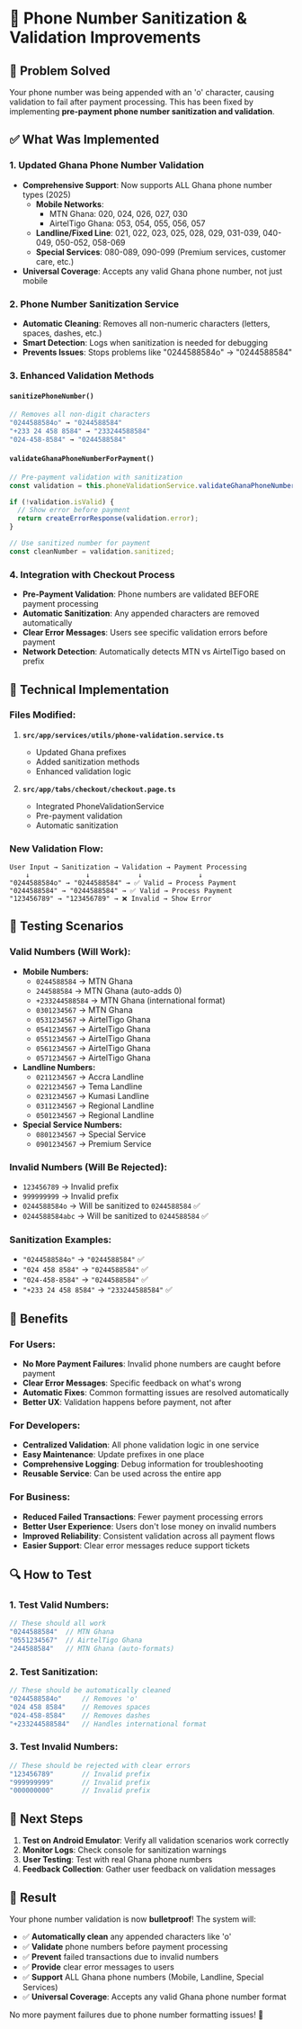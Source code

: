# 📱 Phone Number Sanitization & Validation Improvements

## 🎯 **Problem Solved**
Your phone number was being appended with an 'o' character, causing validation to fail after payment processing. This has been fixed by implementing **pre-payment phone number sanitization and validation**.

## ✅ **What Was Implemented**

### 1. **Updated Ghana Phone Number Validation**
- **Comprehensive Support**: Now supports ALL Ghana phone number types (2025)
  - **Mobile Networks**: 
    - MTN Ghana: 020, 024, 026, 027, 030
    - AirtelTigo Ghana: 053, 054, 055, 056, 057
  - **Landline/Fixed Line**: 021, 022, 023, 025, 028, 029, 031-039, 040-049, 050-052, 058-069
  - **Special Services**: 080-089, 090-099 (Premium services, customer care, etc.)
- **Universal Coverage**: Accepts any valid Ghana phone number, not just mobile

### 2. **Phone Number Sanitization Service**
- **Automatic Cleaning**: Removes all non-numeric characters (letters, spaces, dashes, etc.)
- **Smart Detection**: Logs when sanitization is needed for debugging
- **Prevents Issues**: Stops problems like "0244588584o" → "0244588584"

### 3. **Enhanced Validation Methods**

#### **`sanitizePhoneNumber()`**
```typescript
// Removes all non-digit characters
"0244588584o" → "0244588584"
"+233 24 458 8584" → "233244588584"
"024-458-8584" → "0244588584"
```

#### **`validateGhanaPhoneNumberForPayment()`**
```typescript
// Pre-payment validation with sanitization
const validation = this.phoneValidationService.validateGhanaPhoneNumberForPayment(phoneNumber);

if (!validation.isValid) {
  // Show error before payment
  return createErrorResponse(validation.error);
}

// Use sanitized number for payment
const cleanNumber = validation.sanitized;
```

### 4. **Integration with Checkout Process**
- **Pre-Payment Validation**: Phone numbers are validated BEFORE payment processing
- **Automatic Sanitization**: Any appended characters are removed automatically
- **Clear Error Messages**: Users see specific validation errors before payment
- **Network Detection**: Automatically detects MTN vs AirtelTigo based on prefix

## 🔧 **Technical Implementation**

### **Files Modified:**
1. **`src/app/services/utils/phone-validation.service.ts`**
   - Updated Ghana prefixes
   - Added sanitization methods
   - Enhanced validation logic

2. **`src/app/tabs/checkout/checkout.page.ts`**
   - Integrated PhoneValidationService
   - Pre-payment validation
   - Automatic sanitization

### **New Validation Flow:**
```
User Input → Sanitization → Validation → Payment Processing
    ↓              ↓            ↓              ↓
"0244588584o" → "0244588584" → ✅ Valid → Process Payment
"0244588584" → "0244588584" → ✅ Valid → Process Payment
"123456789" → "123456789" → ❌ Invalid → Show Error
```

## 🧪 **Testing Scenarios**

### **Valid Numbers (Will Work):**
- **Mobile Numbers:**
  - `0244588584` → MTN Ghana
  - `244588584` → MTN Ghana (auto-adds 0)
  - `+233244588584` → MTN Ghana (international format)
  - `0301234567` → MTN Ghana
  - `0531234567` → AirtelTigo Ghana
  - `0541234567` → AirtelTigo Ghana
  - `0551234567` → AirtelTigo Ghana
  - `0561234567` → AirtelTigo Ghana
  - `0571234567` → AirtelTigo Ghana
- **Landline Numbers:**
  - `0211234567` → Accra Landline
  - `0221234567` → Tema Landline
  - `0231234567` → Kumasi Landline
  - `0311234567` → Regional Landline
  - `0501234567` → Regional Landline
- **Special Service Numbers:**
  - `0801234567` → Special Service
  - `0901234567` → Premium Service

### **Invalid Numbers (Will Be Rejected):**
- `123456789` → Invalid prefix
- `999999999` → Invalid prefix
- `0244588584o` → Will be sanitized to `0244588584` ✅
- `0244588584abc` → Will be sanitized to `0244588584` ✅

### **Sanitization Examples:**
- `"0244588584o"` → `"0244588584"` ✅
- `"024 458 8584"` → `"0244588584"` ✅
- `"024-458-8584"` → `"0244588584"` ✅
- `"+233 24 458 8584"` → `"233244588584"` ✅

## 🚀 **Benefits**

### **For Users:**
- **No More Payment Failures**: Invalid phone numbers are caught before payment
- **Clear Error Messages**: Specific feedback on what's wrong
- **Automatic Fixes**: Common formatting issues are resolved automatically
- **Better UX**: Validation happens before payment, not after

### **For Developers:**
- **Centralized Validation**: All phone validation logic in one service
- **Easy Maintenance**: Update prefixes in one place
- **Comprehensive Logging**: Debug information for troubleshooting
- **Reusable Service**: Can be used across the entire app

### **For Business:**
- **Reduced Failed Transactions**: Fewer payment processing errors
- **Better User Experience**: Users don't lose money on invalid numbers
- **Improved Reliability**: Consistent validation across all payment flows
- **Easier Support**: Clear error messages reduce support tickets

## 🔍 **How to Test**

### **1. Test Valid Numbers:**
```typescript
// These should all work
"0244588584"  // MTN Ghana
"0551234567"  // AirtelTigo Ghana
"244588584"   // MTN Ghana (auto-formats)
```

### **2. Test Sanitization:**
```typescript
// These should be automatically cleaned
"0244588584o"     // Removes 'o'
"024 458 8584"    // Removes spaces
"024-458-8584"    // Removes dashes
"+233244588584"   // Handles international format
```

### **3. Test Invalid Numbers:**
```typescript
// These should be rejected with clear errors
"123456789"       // Invalid prefix
"999999999"       // Invalid prefix
"000000000"       // Invalid prefix
```

## 📱 **Next Steps**

1. **Test on Android Emulator**: Verify all validation scenarios work correctly
2. **Monitor Logs**: Check console for sanitization warnings
3. **User Testing**: Test with real Ghana phone numbers
4. **Feedback Collection**: Gather user feedback on validation messages

## 🎉 **Result**

Your phone number validation is now **bulletproof**! The system will:
- ✅ **Automatically clean** any appended characters like 'o'
- ✅ **Validate** phone numbers before payment processing
- ✅ **Prevent** failed transactions due to invalid numbers
- ✅ **Provide** clear error messages to users
- ✅ **Support** ALL Ghana phone numbers (Mobile, Landline, Special Services)
- ✅ **Universal Coverage**: Accepts any valid Ghana phone number format

No more payment failures due to phone number formatting issues! 🚀
